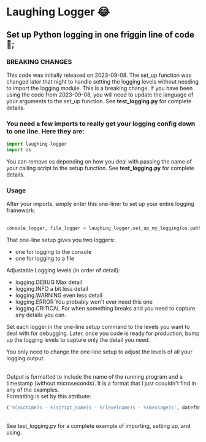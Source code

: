 # Laughing Logger &#x1F602;
## Set up Python logging in one friggin line of code  &#x1F923;;

### BREAKING CHANGES
This code was initially released on 2023-09-08.  The set_up function was changed later that night
to handle setting the logging levels without needing to import the logging module.  This is a breaking change.
If you have been using the code from 2023-09-08, you will need to update the language of your arguments to the set_up function.
See **test_logging.py** for complete details.

### You need a few imports to really get your logging config down to one line.  Here they are:
```python
import laughing-logger
import os
```
You can remove os depending on how you deal with passing the name of your calling script to the setup function.  See **test_logging.py** for complete details.

### Usage
After your imports, simply enter this one-liner to set up your entire logging framework:
<br>
<br>
```python
console_logger, file_logger = laughing_logger.set_up_my_logging(os.path.basename(__file__), logging.DEBUG, logging.ERROR, "test.log")
```

That one-line setup gives you two loggers:
- one for logging to the console
- one for logging to a file

Adjustable Logging levels (in order of detail):
- logging.DEBUG     Max detail
- logging.INFO      a bit less detail
- logging.WARNING   even less detail
- logging.ERROR     You probably won't ever need this one
- logging.CRITICAL  For when something breaks and you need to capture any details you can.

Set each logger in the one-line setup command to the levels you want to deal with for debugging.
Later, once you code is ready for production, bump up the logging levels
to capture only the detail you need.  

You only need to change the one-line setup to adjust the levels of all your logging output.

<br>
Output is formatted to include the name of the running program and a timestamp (without microseconds).  It is a format that I just ccouldn't find in any of the examples.
<br>
Formatting is set by this attribute:
<br>

```python
('%(asctime)s - %(script_name)s - %(levelname)s - %(message)s', datefmt='%Y-%m-%d %H:%M'))
```

<br>
See test_logging.py for a complete example of importing, setting up, and using.




